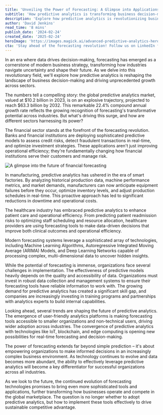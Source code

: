 ```yaml
---
title: 'Unveiling the Power of Forecasting: A Glimpse into Applications Across Industries'
subtitle: 'How predictive analytics is transforming business decision-making across sectors'
description: 'Explore how predictive analytics is revolutionizing business strategy across industries, from financial services to healthcare. With the global market projected to reach $63.3 billion by 2032, discover the technologies driving this transformation and the challenges organizations face in implementation.'
author: 'David Jenkins'
read_time: '8 mins'
publish_date: '2024-02-24'
created_date: '2025-02-24'
heroImage: 'https://images.magick.ai/advanced-predictive-analytics-hero.jpg'
cta: 'Stay ahead of the forecasting revolution! Follow us on LinkedIn for daily insights into how predictive analytics is transforming industries and shaping the future of business decision-making.'
---
```


In an era where data drives decision-making, forecasting has emerged as a cornerstone of modern business strategy, transforming how industries navigate uncertainty and shape their future. As we delve into this revolutionary field, we'll explore how predictive analytics is reshaping the landscape of business decision-making and driving unprecedented growth across sectors.

The numbers tell a compelling story: the global predictive analytics market, valued at $10.2 billion in 2023, is on an explosive trajectory, projected to reach $63.3 billion by 2032. This remarkable 22.4% compound annual growth rate reflects the growing recognition of forecasting's transformative potential across industries. But what's driving this surge, and how are different sectors harnessing its power?

The financial sector stands at the forefront of the forecasting revolution. Banks and financial institutions are deploying sophisticated predictive models to assess credit risks, detect fraudulent transactions in real-time, and optimize investment strategies. These applications aren't just improving operational efficiency; they're fundamentally changing how financial institutions serve their customers and manage risk.

![A glimpse into the future of financial forecasting](https://i.magick.ai/PIXE/1738406181100_financial_prediction_img.webp)

In manufacturing, predictive analytics has ushered in the era of smart factories. By analyzing historical production data, machine performance metrics, and market demands, manufacturers can now anticipate equipment failures before they occur, optimize inventory levels, and adjust production schedules in real-time. This proactive approach has led to significant reductions in downtime and operational costs.

The healthcare industry has embraced predictive analytics to enhance patient care and operational efficiency. From predicting patient readmission risks to optimizing staff scheduling and resource allocation, healthcare providers are using forecasting tools to make data-driven decisions that improve both clinical outcomes and operational efficiency.

Modern forecasting systems leverage a sophisticated array of technologies, including Machine Learning Algorithms, Autoregressive Integrated Moving Average (ARIMA) Models, and Deep Learning Networks capable of processing complex, multi-dimensional data to uncover hidden insights.

While the potential of forecasting is immense, organizations face several challenges in implementation. The effectiveness of predictive models heavily depends on the quality and accessibility of data. Organizations must invest in robust data collection and management systems to ensure their forecasting tools have reliable information to work with. The growing demand for predictive analytics has created a significant skill gap, and companies are increasingly investing in training programs and partnerships with analytics experts to build internal capabilities.

Looking ahead, several trends are shaping the future of predictive analytics. The emergence of user-friendly analytics platforms is making forecasting tools accessible to smaller organizations and non-technical users, driving wider adoption across industries. The convergence of predictive analytics with technologies like IoT, blockchain, and edge computing is opening new possibilities for real-time forecasting and decision-making.

The power of forecasting extends far beyond simple prediction – it's about empowering organizations to make informed decisions in an increasingly complex business environment. As technology continues to evolve and data becomes more abundant, the ability to effectively leverage predictive analytics will become a key differentiator for successful organizations across all industries.

As we look to the future, the continued evolution of forecasting technologies promises to bring even more sophisticated tools and applications, further transforming how businesses operate and compete in the global marketplace. The question is no longer whether to adopt predictive analytics, but how to implement these tools effectively to drive sustainable competitive advantage.